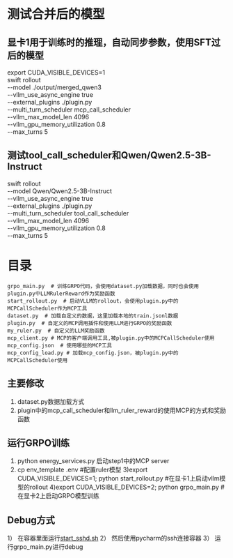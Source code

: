 # 测试合并后的模型
## 显卡1用于训练时的推理，自动同步参数，使用SFT过后的模型
export CUDA_VISIBLE_DEVICES=1 \
swift rollout \
    --model ./output/merged_qwen3 \
    --vllm_use_async_engine true \
    --external_plugins ./plugin.py \
    --multi_turn_scheduler mcp_call_scheduler \
    --vllm_max_model_len 4096 \
    --vllm_gpu_memory_utilization 0.8 \
    --max_turns 5
## 测试tool_call_scheduler和Qwen/Qwen2.5-3B-Instruct
swift rollout \
    --model Qwen/Qwen2.5-3B-Instruct \
    --vllm_use_async_engine true \
    --external_plugins ./plugin.py \
    --multi_turn_scheduler tool_call_scheduler \
    --vllm_max_model_len 4096 \
    --vllm_gpu_memory_utilization 0.8 \
    --max_turns 5

# 目录
```
grpo_main.py  # 训练GRPO代码，会使用dataset.py加载数据，同时也会使用plugin.py中LLMRulerReward作为奖励函数
start_rollout.py  # 启动VLLM的rollout，会使用plugin.py中的MCPCallScheduler作为MCP工具
dataset.py  # 加载自定义的数据，这里加载本地的train.jsonl数据
plugin.py  # 自定义的MCP调用插件和使用LLM进行GRPO的奖励函数
my_ruler.py  # 自定义的LLM奖励函数
mcp_client.py # MCP的客户端调用工具,被plugin.py中的MCPCallScheduler使用
mcp_config.json  # 使用哪些的MCP工具
mcp_config_load.py # 加载mcp_config.json，被plugin.py中的MCPCallScheduler使用
```

## 主要修改
1. dataset.py数据加载方式
2. plugin中的mcp_call_scheduler和llm_ruler_reward的使用MCP的方式和奖励函数

## 运行GRPO训练
1) python energy_services.py 启动step1中的MCP server
2) cp env_template .env  #配置ruler模型
3)export CUDA_VISIBLE_DEVICES=1; python start_rollout.py  #在显卡1上启动vllm模型的rollout
4)export CUDA_VISIBLE_DEVICES=2; python grpo_main.py  #在显卡2上启动GRPO模型训练

## Debug方式
1） 在容器里面运行[start_sshd.sh](../tools/start_sshd.sh)
2） 然后使用pycharm的ssh连接容器
3） 运行grpo_main.py进行debug